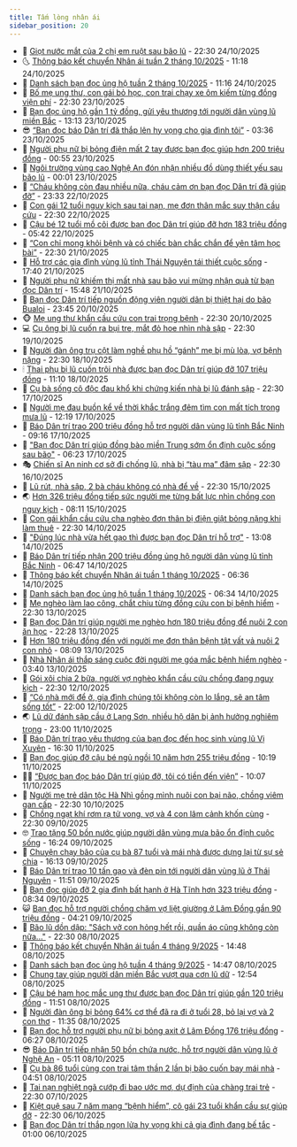 ```yaml
---
title: Tấm lòng nhân ái
sidebar_position: 20
---
```


<!-- dantri-tam-long-nhan-ai:START -->
- 🌝 [Giọt nước mắt của 2 chị em ruột sau bão lũ](https://dantri.com.vn/tam-long-nhan-ai/giot-nuoc-mat-cua-2-chi-em-ruot-sau-bao-lu-20251022144819038.htm) - 22:30 24/10/2025
- 🌜 [Thông báo kết chuyển Nhân ái tuần 2 tháng 10/2025](https://dantri.com.vn/tam-long-nhan-ai/thong-bao-ket-chuyen-nhan-ai-tuan-2-thang-102025-20251024180802689.htm) - 11:18 24/10/2025
- 👀 [Danh sách bạn đọc ủng hộ tuần 2 tháng 10/2025](https://dantri.com.vn/tam-long-nhan-ai/danh-sach-ban-doc-ung-ho-tuan-2-thang-102025-20251024180405323.htm) - 11:16 24/10/2025
- 🚀 [Bố mẹ ung thư, con gái bỏ học, con trai chạy xe ôm kiếm từng đồng viện phí](https://dantri.com.vn/tam-long-nhan-ai/bo-me-ung-thu-con-gai-bo-hoc-con-trai-chay-xe-om-kiem-tung-dong-vien-phi-20251019143314043.htm) - 22:30 23/10/2025
- 🦅 [Bạn đọc ủng hộ gần 1 tỷ đồng, gửi yêu thương tới người dân vùng lũ miền Bắc](https://dantri.com.vn/tam-long-nhan-ai/ban-doc-ung-ho-gan-1-ty-dong-gui-yeu-thuong-toi-nguoi-dan-vung-lu-mien-bac-20251023145829335.htm) - 13:13 23/10/2025
- 😎 [“Bạn đọc báo Dân trí đã thắp lên hy vọng cho gia đình tôi”](https://dantri.com.vn/tam-long-nhan-ai/ban-doc-bao-dan-tri-da-thap-len-hy-vong-cho-gia-dinh-toi-20251023084158252.htm) - 03:36 23/10/2025
- 🎡 [Người phụ nữ bị bỏng điện mất 2 tay được bạn đọc giúp hơn 200 triệu đồng](https://dantri.com.vn/tam-long-nhan-ai/nguoi-phu-nu-bi-bong-dien-mat-2-tay-duoc-ban-doc-giup-hon-200-trieu-dong-20251022140107413.htm) - 00:55 23/10/2025
- 🌮 [Ngôi trường vùng cao Nghệ An đón nhận nhiều đồ dùng thiết yếu sau bão lũ](https://dantri.com.vn/tam-long-nhan-ai/ngoi-truong-vung-cao-nghe-an-don-nhan-nhieu-do-dung-thiet-yeu-sau-bao-lu-20251022213025586.htm) - 00:01 23/10/2025
- 💼 [“Cháu không còn đau nhiều nữa, cháu cảm ơn bạn đọc Dân trí đã giúp đỡ”](https://dantri.com.vn/tam-long-nhan-ai/chau-khong-con-dau-nhieu-nua-chau-cam-on-ban-doc-dan-tri-da-giup-do-20251022154644929.htm) - 23:33 22/10/2025
- 🎊 [Con gái 12 tuổi nguy kịch sau tai nạn, mẹ đơn thân mắc suy thận cầu cứu](https://dantri.com.vn/tam-long-nhan-ai/con-gai-12-tuoi-nguy-kich-sau-tai-nan-me-don-than-mac-suy-than-cau-cuu-20251019161948266.htm) - 22:30 22/10/2025
- 📝 [Cậu bé 12 tuổi mồ côi được bạn đọc Dân trí giúp đỡ hơn 183 triệu đồng](https://dantri.com.vn/tam-long-nhan-ai/cau-be-12-tuoi-mo-coi-duoc-ban-doc-dan-tri-giup-do-hon-183-trieu-dong-20251022110430342.htm) - 05:42 22/10/2025
- 🤗 [“Con chỉ mong khỏi bệnh và có chiếc bàn chắc chắn để yên tâm học bài”](https://dantri.com.vn/tam-long-nhan-ai/con-chi-mong-khoi-benh-va-co-chiec-ban-chac-chan-de-yen-tam-hoc-bai-20251015164325242.htm) - 22:30 21/10/2025
- 🌈 [Hỗ trợ các gia đình vùng lũ tỉnh Thái Nguyên tái thiết cuộc sống](https://dantri.com.vn/tam-long-nhan-ai/ho-tro-cac-gia-dinh-vung-lu-tinh-thai-nguyen-tai-thiet-cuoc-song-20251021213028619.htm) - 17:40 21/10/2025
- 🌝 [Người phụ nữ khiếm thị mất nhà sau bão vui mừng nhận quà từ bạn đọc Dân trí](https://dantri.com.vn/tam-long-nhan-ai/nguoi-phu-nu-khiem-thi-mat-nha-sau-bao-vui-mung-nhan-qua-tu-ban-doc-dan-tri-20251021213818617.htm) - 15:48 21/10/2025
- 🦒 [Bạn đọc Dân trí tiếp nguồn động viên người dân bị thiệt hại do bão Bualoi](https://dantri.com.vn/tam-long-nhan-ai/ban-doc-dan-tri-tiep-nguon-dong-vien-nguoi-dan-bi-thiet-hai-do-bao-bualoi-20251020232230168.htm) - 23:45 20/10/2025
- 🐵 [Mẹ ung thư khẩn cầu cứu con trai trọng bệnh](https://dantri.com.vn/tam-long-nhan-ai/me-ung-thu-khan-cau-cuu-con-trai-trong-benh-20251015144208361.htm) - 22:30 20/10/2025
- 💻 [Cụ ông bị lũ cuốn ra bụi tre, mắt đỏ hoe nhìn nhà sập](https://dantri.com.vn/tam-long-nhan-ai/cu-ong-bi-lu-cuon-ra-bui-tre-mat-do-hoe-nhin-nha-sap-20251018145639747.htm) - 22:30 19/10/2025
- 🦆 [Người đàn ông trụ cột làm nghề phụ hồ “gánh” mẹ bị mù lòa, vợ bệnh nặng](https://dantri.com.vn/tam-long-nhan-ai/nguoi-dan-ong-tru-cot-lam-nghe-phu-ho-ganh-me-bi-mu-loa-vo-benh-nang-20251014163047658.htm) - 22:30 18/10/2025
- 🕯 [Thai phụ bị lũ cuốn trôi nhà được bạn đọc Dân trí giúp đỡ 107 triệu đồng](https://dantri.com.vn/tam-long-nhan-ai/thai-phu-bi-lu-cuon-troi-nha-duoc-ban-doc-dan-tri-giup-do-107-trieu-dong-20251018144514462.htm) - 11:10 18/10/2025
- 🤩 [Cụ bà sống cô độc đau khổ khi chứng kiến nhà bị lũ đánh sập](https://dantri.com.vn/tam-long-nhan-ai/cu-ba-song-co-doc-dau-kho-khi-chung-kien-nha-bi-lu-danh-sap-20251017131950547.htm) - 22:30 17/10/2025
- 🎡 [Người mẹ đau buồn kể về thời khắc trắng đêm tìm con mất tích trong mưa lũ](https://dantri.com.vn/tam-long-nhan-ai/nguoi-me-dau-buon-ke-ve-thoi-khac-trang-dem-tim-con-mat-tich-trong-mua-lu-20251017183213241.htm) - 12:19 17/10/2025
- 🤠 [Báo Dân trí trao 200 triệu đồng hỗ trợ người dân vùng lũ tỉnh Bắc Ninh](https://dantri.com.vn/tam-long-nhan-ai/bao-dan-tri-trao-200-trieu-dong-ho-tro-nguoi-dan-vung-lu-tinh-bac-ninh-20251017135933607.htm) - 09:16 17/10/2025
- 🌋 [&quot;Bạn đọc Dân trí giúp đồng bào miền Trung sớm ổn định cuộc sống sau bão&quot;](https://dantri.com.vn/tam-long-nhan-ai/ban-doc-dan-tri-giup-dong-bao-mien-trung-som-on-dinh-cuoc-song-sau-bao-20251015113206025.htm) - 06:23 17/10/2025
- 🎭 [Chiến sĩ An ninh cơ sở đi chống lũ, nhà bị “tàu ma” đâm sập](https://dantri.com.vn/tam-long-nhan-ai/chien-si-an-ninh-co-so-di-chong-lu-nha-bi-tau-ma-dam-sap-20251016070346889.htm) - 22:30 16/10/2025
- 🤠 [Lũ rút, nhà sập, 2 bà cháu không có nhà để về](https://dantri.com.vn/tam-long-nhan-ai/lu-rut-nha-sap-2-ba-chau-khong-co-nha-de-ve-20251015161242428.htm) - 22:30 15/10/2025
- 🌏 [Hơn 326 triệu đồng tiếp sức người mẹ từng bất lực nhìn chồng con nguy kịch](https://dantri.com.vn/tam-long-nhan-ai/hon-326-trieu-dong-tiep-suc-nguoi-me-tung-bat-luc-nhin-chong-con-nguy-kich-20251015123702711.htm) - 08:11 15/10/2025
- 🚀 [Con gái khẩn cầu cứu cha nghèo đơn thân bị điện giật bỏng nặng khi làm thuê](https://dantri.com.vn/tam-long-nhan-ai/con-gai-khan-cau-cuu-cha-ngheo-don-than-bi-dien-giat-bong-nang-khi-lam-thue-20251014091745430.htm) - 22:30 14/10/2025
- 🚀 [&quot;Đúng lúc nhà vừa hết gạo thì được bạn đọc Dân trí hỗ trợ&quot;](https://dantri.com.vn/tam-long-nhan-ai/dung-luc-nha-vua-het-gao-thi-duoc-ban-doc-dan-tri-ho-tro-20251014184734270.htm) - 13:08 14/10/2025
- 👹 [Báo Dân trí tiếp nhận 200 triệu đồng ủng hộ người dân vùng lũ tỉnh Bắc Ninh](https://dantri.com.vn/tam-long-nhan-ai/bao-dan-tri-tiep-nhan-200-trieu-dong-ung-ho-nguoi-dan-vung-lu-tinh-bac-ninh-20251014113752705.htm) - 06:47 14/10/2025
- 🫶 [Thông báo kết chuyển Nhân ái tuần 1 tháng 10/2025](https://dantri.com.vn/tam-long-nhan-ai/thong-bao-ket-chuyen-nhan-ai-tuan-1-thang-102025-20251014072514568.htm) - 06:36 14/10/2025
- 🐻 [Danh sách bạn đọc ủng hộ tuần 1 tháng 10/2025](https://dantri.com.vn/tam-long-nhan-ai/danh-sach-ban-doc-ung-ho-tuan-1-thang-102025-20251014072012916.htm) - 06:34 14/10/2025
- 🌋 [Mẹ nghèo làm lao công, chắt chiu từng đồng cứu con bị bệnh hiểm](https://dantri.com.vn/tam-long-nhan-ai/me-ngheo-lam-lao-cong-chat-chiu-tung-dong-cuu-con-bi-benh-hiem-20251010191601242.htm) - 22:30 13/10/2025
- 🧰 [Bạn đọc Dân trí giúp người mẹ nghèo hơn 180 triệu đồng để nuôi 2 con ăn học](https://dantri.com.vn/tam-long-nhan-ai/ban-doc-dan-tri-giup-nguoi-me-ngheo-hon-180-trieu-dong-de-nuoi-2-con-an-hoc-20251013190458625.htm) - 22:28 13/10/2025
- 💄 [Hơn 180 triệu đồng đến với người mẹ đơn thân bệnh tật vất vả nuôi 2 con nhỏ](https://dantri.com.vn/tam-long-nhan-ai/hon-180-trieu-dong-den-voi-nguoi-me-don-than-benh-tat-vat-va-nuoi-2-con-nho-20251013123825758.htm) - 08:09 13/10/2025
- 🌝 [Nhà Nhân ái thắp sáng cuộc đời người mẹ góa mắc bệnh hiểm nghèo](https://dantri.com.vn/tam-long-nhan-ai/nha-nhan-ai-thap-sang-cuoc-doi-nguoi-me-goa-mac-benh-hiem-ngheo-20251012155649513.htm) - 03:40 13/10/2025
- 🔭 [Gói xôi chia 2 bữa, người vợ nghèo khẩn cầu cứu chồng đang nguy kịch](https://dantri.com.vn/tam-long-nhan-ai/goi-xoi-chia-2-bua-nguoi-vo-ngheo-khan-cau-cuu-chong-dang-nguy-kich-20251011084723310.htm) - 22:30 12/10/2025
- 🦒 [“Có nhà mới để ở, gia đình chúng tôi không còn lo lắng, sẽ an tâm sống tốt”](https://dantri.com.vn/tam-long-nhan-ai/co-nha-moi-de-o-gia-dinh-chung-toi-khong-con-lo-lang-se-an-tam-song-tot-20251012094714622.htm) - 22:00 12/10/2025
- 🌏 [Lũ dữ đánh sập cầu ở Lạng Sơn, nhiều hộ dân bị ảnh hưởng nghiêm trọng](https://dantri.com.vn/tam-long-nhan-ai/lu-du-danh-sap-cau-o-lang-son-nhieu-ho-dan-bi-anh-huong-nghiem-trong-20251010225724126.htm) - 23:00 11/10/2025
- 🦣 [Báo Dân trí trao yêu thương của bạn đọc đến học sinh vùng lũ Vị Xuyên](https://dantri.com.vn/tam-long-nhan-ai/bao-dan-tri-trao-yeu-thuong-cua-ban-doc-den-hoc-sinh-vung-lu-vi-xuyen-20251011192340532.htm) - 16:30 11/10/2025
- 🤗 [Bạn đọc giúp đỡ cậu bé ngủ ngồi 10 năm hơn 255 triệu đồng](https://dantri.com.vn/tam-long-nhan-ai/ban-doc-giup-do-cau-be-ngu-ngoi-10-nam-hon-255-trieu-dong-20251011120858373.htm) - 10:19 11/10/2025
- 🧑‍🏫 [“Được bạn đọc báo Dân trí giúp đỡ, tôi có tiền đến viện”](https://dantri.com.vn/tam-long-nhan-ai/duoc-ban-doc-bao-dan-tri-giup-do-toi-co-tien-den-vien-20251011072331283.htm) - 10:07 11/10/2025
- 🤠 [Người mẹ trẻ dân tộc Hà Nhì gồng mình nuôi con bại não, chồng viêm gan cấp](https://dantri.com.vn/tam-long-nhan-ai/nguoi-me-tre-dan-toc-ha-nhi-gong-minh-nuoi-con-bai-nao-chong-viem-gan-cap-20251009143823828.htm) - 22:30 10/10/2025
- 🦆 [Chồng ngạt khí rơm rạ tử vong, vợ và 4 con lâm cảnh khốn cùng](https://dantri.com.vn/tam-long-nhan-ai/chong-ngat-khi-rom-ra-tu-vong-vo-va-4-con-lam-canh-khon-cung-20251009143456330.htm) - 22:30 09/10/2025
- 🤓 [Trao tặng 50 bồn nước giúp người dân vùng mưa bão ổn định cuộc sống](https://dantri.com.vn/tam-long-nhan-ai/trao-tang-50-bon-nuoc-giup-nguoi-dan-vung-mua-bao-on-dinh-cuoc-song-20251009154617896.htm) - 16:24 09/10/2025
- 🫶 [Chuyện chạy bão của cụ bà 87 tuổi và mái nhà được dựng lại từ sự sẻ chia](https://dantri.com.vn/tam-long-nhan-ai/chuyen-chay-bao-cua-cu-ba-87-tuoi-va-mai-nha-duoc-dung-lai-tu-su-se-chia-20251009180213062.htm) - 16:13 09/10/2025
- 🎊 [Báo Dân trí trao 10 tấn gạo và đèn pin tới người dân vùng lũ ở Thái Nguyên](https://dantri.com.vn/tam-long-nhan-ai/bao-dan-tri-trao-10-tan-gao-va-den-pin-toi-nguoi-dan-vung-lu-o-thai-nguyen-20251009175632538.htm) - 11:51 09/10/2025
- 🦏 [Bạn đọc giúp đỡ 2 gia đình bất hạnh ở Hà Tĩnh hơn 323 triệu đồng](https://dantri.com.vn/tam-long-nhan-ai/ban-doc-giup-do-2-gia-dinh-bat-hanh-o-ha-tinh-hon-323-trieu-dong-20251009143634325.htm) - 08:34 09/10/2025
- 😺 [Bạn đọc hỗ trợ người chồng chăm vợ liệt giường ở Lâm Đồng gần 90 triệu đồng](https://dantri.com.vn/tam-long-nhan-ai/ban-doc-ho-tro-nguoi-chong-cham-vo-liet-giuong-o-lam-dong-gan-90-trieu-dong-20251009093449995.htm) - 04:21 09/10/2025
- 🥰 [Bão lũ dồn dập: &quot;Sách vở con hỏng hết rồi, quần áo cũng không còn nữa...&quot;](https://dantri.com.vn/tam-long-nhan-ai/bao-lu-don-dap-sach-vo-con-hong-het-roi-quan-ao-cung-khong-con-nua-20251007160323086.htm) - 22:30 08/10/2025
- 🚀 [Thông báo kết chuyển Nhân ái tuần 4 tháng 9/2025](https://dantri.com.vn/tam-long-nhan-ai/thong-bao-ket-chuyen-nhan-ai-tuan-4-thang-92025-20251008204535959.htm) - 14:48 08/10/2025
- 🌁 [Danh sách bạn đọc ủng hộ tuần 4 tháng 9/2025](https://dantri.com.vn/tam-long-nhan-ai/danh-sach-ban-doc-ung-ho-tuan-4-thang-92025-20251008204137288.htm) - 14:47 08/10/2025
- 🚀 [Chung tay giúp người dân miền Bắc vượt qua cơn lũ dữ](https://dantri.com.vn/tam-long-nhan-ai/chung-tay-giup-nguoi-dan-mien-bac-vuot-qua-con-lu-du-20251008120842323.htm) - 12:54 08/10/2025
- 🤗 [Cậu bé ham học mắc ung thư được bạn đọc Dân trí giúp gần 120 triệu đồng](https://dantri.com.vn/tam-long-nhan-ai/cau-be-ham-hoc-mac-ung-thu-duoc-ban-doc-dan-tri-giup-gan-120-trieu-dong-20251008120642988.htm) - 11:51 08/10/2025
- 💫 [Người đàn ông bị bỏng 64% cơ thể đã ra đi ở tuổi 28, bỏ lại vợ và 2 con thơ](https://dantri.com.vn/tam-long-nhan-ai/nguoi-dan-ong-bi-bong-64-co-the-da-ra-di-o-tuoi-28-bo-lai-vo-va-2-con-tho-20251008162622812.htm) - 11:35 08/10/2025
- 💼 [Bạn đọc hỗ trợ người phụ nữ bị bỏng axit ở Lâm Đồng 176 triệu đồng](https://dantri.com.vn/tam-long-nhan-ai/ban-doc-ho-tro-nguoi-phu-nu-bi-bong-axit-o-lam-dong-176-trieu-dong-20251007165447778.htm) - 06:27 08/10/2025
- 😎 [Báo Dân trí tiếp nhận 50 bồn chứa nước, hỗ trợ người dân vùng lũ ở Nghệ An](https://dantri.com.vn/tam-long-nhan-ai/bao-dan-tri-tiep-nhan-50-bon-chua-nuoc-ho-tro-nguoi-dan-vung-lu-o-nghe-an-20251008110539405.htm) - 05:11 08/10/2025
- 🥳 [Cụ bà 86 tuổi cùng con trai tâm thần 2 lần bị bão cuốn bay mái nhà](https://dantri.com.vn/tam-long-nhan-ai/cu-ba-86-tuoi-cung-con-trai-tam-than-2-lan-bi-bao-cuon-bay-mai-nha-20251008074745796.htm) - 04:51 08/10/2025
- 📝 [Tai nạn nghiệt ngã cướp đi bao ước mơ, dự định của chàng trai trẻ](https://dantri.com.vn/tam-long-nhan-ai/tai-nan-nghiet-nga-cuop-di-bao-uoc-mo-du-dinh-cua-chang-trai-tre-20251006210519973.htm) - 22:30 07/10/2025
- 🦄 [Kiệt quệ sau 7 năm mang “bệnh hiểm”, cô gái 23 tuổi khẩn cầu sự giúp đỡ](https://dantri.com.vn/tam-long-nhan-ai/kiet-que-sau-7-nam-mang-benh-hiem-co-gai-23-tuoi-khan-cau-su-giup-do-20251005142230735.htm) - 22:30 06/10/2025
- 💼 [Bạn đọc Dân trí thắp ngọn lửa hy vọng khi cả gia đình đang bế tắc](https://dantri.com.vn/tam-long-nhan-ai/ban-doc-dan-tri-thap-ngon-lua-hy-vong-khi-ca-gia-dinh-dang-be-tac-20251004225058424.htm) - 01:00 06/10/2025<!-- dantri-tam-long-nhan-ai:END -->
